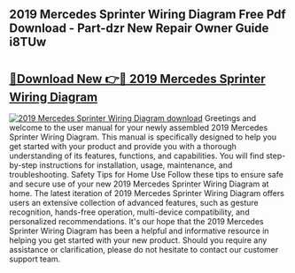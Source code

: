 ## 2019 Mercedes Sprinter Wiring Diagram Free Pdf Download - Part-dzr New Repair Owner Guide i8TUw

# <h2><a href="http://dftosfs.blite.top/?on=2019+Mercedes+Sprinter+Wiring+Diagram">🔗Download New 👉🔴 2019 Mercedes Sprinter Wiring Diagram</a></h2>

[![2019 Mercedes Sprinter Wiring Diagram download](https://i.imgur.com/lujVjoI.png)](http://dftosfs.blite.top/?on=2019+Mercedes+Sprinter+Wiring+Diagram)
Greetings and welcome to the user manual for your newly assembled 2019 Mercedes Sprinter Wiring Diagram. This manual is specifically designed to help you get started with your product and provide you with a thorough understanding of its features, functions, and capabilities. You will find step-by-step instructions for installation, usage, maintenance, and troubleshooting. Safety Tips for Home Use Follow these tips to ensure safe and secure use of your new 2019 Mercedes Sprinter Wiring Diagram at home. The latest iteration of 2019 Mercedes Sprinter Wiring Diagram offers users an extensive collection of advanced features, such as gesture recognition, hands-free operation, multi-device compatibility, and personalized recommendations. It's our hope that the 2019 Mercedes Sprinter Wiring Diagram has been a helpful and informative resource in helping you get started with your new product. Should you require any assistance or clarification, please do not hesitate to contact our customer support team.
